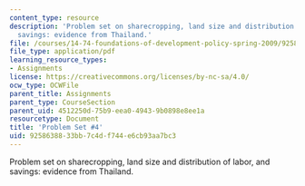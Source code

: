 ```yaml
---
content_type: resource
description: 'Problem set on sharecropping, land size and distribution of labor, and
  savings: evidence from Thailand.'
file: /courses/14-74-foundations-of-development-policy-spring-2009/9258638833bb7c4df744e6cb93aa7bc3_MIT14_74s09_pset04.pdf
file_type: application/pdf
learning_resource_types:
- Assignments
license: https://creativecommons.org/licenses/by-nc-sa/4.0/
ocw_type: OCWFile
parent_title: Assignments
parent_type: CourseSection
parent_uid: 4512250d-75b9-eea0-4943-9b0898e8ee1a
resourcetype: Document
title: 'Problem Set #4'
uid: 92586388-33bb-7c4d-f744-e6cb93aa7bc3
---
```

Problem set on sharecropping, land size and distribution of labor, and savings: evidence from Thailand.